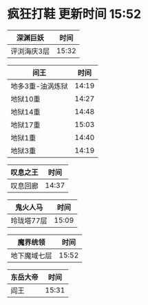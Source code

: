 # 疯狂打鞋 更新时间 15:52

| 深渊巨妖   | 时间    |
|--------|-------|
| 评浏海庆3层 | 15:32 |

| 间王   | 时间    |
|--------|-------|
| 地多3重-油涡炼狱 | 14:19 |
| 地狱10重 | 14:27 |
| 地狱14重 | 14:48 |
| 地狱17重 | 15:03 |
| 地狱1重 | 14:40 |
| 地狱3重 | 14:19 |

| 叹息之王   | 时间    |
|--------|-------|
| 叹息回廊 | 14:37 |

| 鬼火人马   | 时间    |
|--------|-------|
| 玲珑塔77层 | 15:09 |

| 魔界统领   | 时间    |
|--------|-------|
| 地下魔域七层 | 15:52 |

| 东岳大帝   | 时间    |
|--------|-------|
| 阎王 | 15:31 |